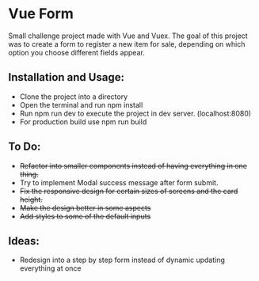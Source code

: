 # Vue Form
Small challenge project made with Vue and Vuex. The goal of this project was to create a form to register a new item for sale, depending on which option you choose different fields appear. 

## Installation and Usage:
* Clone the project into a directory
* Open the terminal and run npm install
* Run npm run dev to execute the project in dev server. (localhost:8080)
* For production build use npm run build

## To Do:
* ~~Refactor into smaller components instead of having everything in one thing.~~
* Try to implement Modal success message after form submit.
* ~~Fix the responsive design for certain sizes of screens and the card height.~~
* ~~Make the design better in some aspects~~
* ~~Add styles to some of the default inputs~~

## Ideas:
* Redesign into a step by step form instead of dynamic updating everything at once
